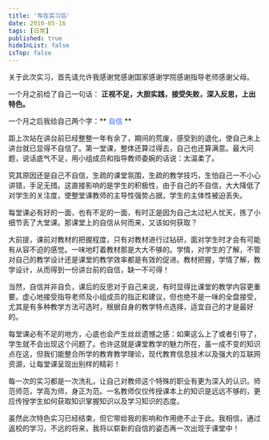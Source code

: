 ```yaml
---
title: '写在实习后'
date: 2010-05-16 
tags: [日常]
published: true
hideInList: false
isTop: false
---
```


关于此次实习，首先请允许我感谢党感谢国家感谢学院感谢指导老师感谢父母。

一个月之前给了自己一句话： **正视不足，大胆实践，接受失败，深入反思，上出特色。**

一个月之后我给自己两个字：** <span style="color: #3366ff;">自信</span> **

距上次站在讲台前已经整整一年有余了，期间的荒废，感受到的退化，使自己未上讲台就已显得不自信了。第一堂课，整体还算过得去，自己也还算满意。最大问题，说话底气不足，用小组成员和指导教师委婉的话说：太温柔了。

究其原因还是自己不自信，生疏的课堂氛围，生疏的教学技巧，生怕自己一不小心讲错，手足无措。这直接影响的是学生的积极性，由于自己的不自信，大大降低了对学生的关注度，使整堂课教师的主导性强势占据，学生的主体性被迫丢失。

<!--more-->

每堂课必有好的一面，也有不足的一面，有时正是因为自己太过杞人忧天，拣了小细节丢了大堂课。那课堂上的自信从何而来，又该如何获取？

大前提，课前对教材的把握程度，只有对教材进行过钻研，面对学生时才会有可能有从容不迫的感觉。一味地盯着教材那是大大不够的。学情，对学生的了解，不管对自己的教学设计还是课堂的教学效率都是有效的促进。教材把握，学情了解，教学设计，从而得到一份讲台前的自信，缺一不可得！

当然，自信并非自负，课后的反思对于自己来说，有时显得比课堂的教学内容更重要。虚心地接受指导老师及小组成员的指正和建议，但也绝不是一味的全盘接受，尤其是有多种教学方法可选时，根据自身的教学特点选择，适宜自己的才是最好的。

每堂课必有不足的地方，心底也会产生丝丝遗憾之感：如果这么上了或者引导了，学生就不会出现这个问题了。也许这就是课堂教学的魅力所在，虽一成不变的知识点在这，但我们能整合所学的教育教学理论，现代教育信息技术以及强大的互联网资源，让每堂课呈现出别样的精彩！

每一次的实习都是一次洗礼，让自己对教师这个特殊的职业有更为深入的认识。师范师范，学高为师，身正为范。一名教师仅仅传授课本上的知识是远远不够的，更应传授学生如何获取知识掌握知识以及学习知识的态度。

虽然此次特色实习已经结束，但它带给我的影响和作用绝不止于此。我相信，通过返校的学习，不远的将来，我将以崭新的自信的姿态再一次出现于课堂中！